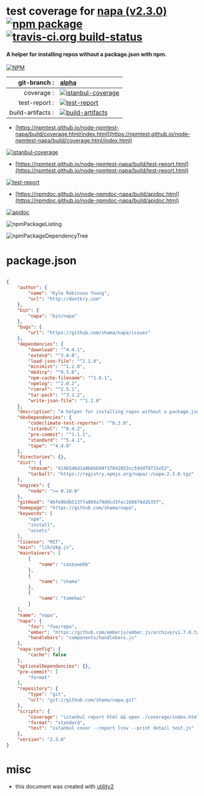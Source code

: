 # test coverage for  [napa (v2.3.0)](https://github.com/shama/napa)  [![npm package](https://img.shields.io/npm/v/npmtest-napa.svg?style=flat-square)](https://www.npmjs.org/package/npmtest-napa) [![travis-ci.org build-status](https://api.travis-ci.org/npmtest/node-npmtest-napa.svg)](https://travis-ci.org/npmtest/node-npmtest-napa)
#### A helper for installing repos without a package.json with npm.

[![NPM](https://nodei.co/npm/napa.png?downloads=true&downloadRank=true&stars=true)](https://www.npmjs.com/package/napa)

| git-branch : | [alpha](https://github.com/npmtest/node-npmtest-napa/tree/alpha)|
|--:|:--|
| coverage : | [![istanbul-coverage](https://npmtest.github.io/node-npmtest-napa/build/coverage.badge.svg)](https://npmtest.github.io/node-npmtest-napa/build/coverage.html/index.html)|
| test-report : | [![test-report](https://npmtest.github.io/node-npmtest-napa/build/test-report.badge.svg)](https://npmtest.github.io/node-npmtest-napa/build/test-report.html)|
| build-artifacts : | [![build-artifacts](https://npmtest.github.io/node-npmtest-napa/glyphicons_144_folder_open.png)](https://github.com/npmtest/node-npmtest-napa/tree/gh-pages/build)|

- [https://npmtest.github.io/node-npmtest-napa/build/coverage.html/index.html](https://npmtest.github.io/node-npmtest-napa/build/coverage.html/index.html)

[![istanbul-coverage](https://npmtest.github.io/node-npmtest-napa/build/screenCapture.buildCi.browser.%252Ftmp%252Fbuild%252Fcoverage.lib.html.png)](https://npmtest.github.io/node-npmtest-napa/build/coverage.html/index.html)

- [https://npmtest.github.io/node-npmtest-napa/build/test-report.html](https://npmtest.github.io/node-npmtest-napa/build/test-report.html)

[![test-report](https://npmtest.github.io/node-npmtest-napa/build/screenCapture.buildCi.browser.%252Ftmp%252Fbuild%252Ftest-report.html.png)](https://npmtest.github.io/node-npmtest-napa/build/test-report.html)

- [https://npmdoc.github.io/node-npmdoc-napa/build/apidoc.html](https://npmdoc.github.io/node-npmdoc-napa/build/apidoc.html)

[![apidoc](https://npmdoc.github.io/node-npmdoc-napa/build/screenCapture.buildCi.browser.%252Ftmp%252Fbuild%252Fapidoc.html.png)](https://npmdoc.github.io/node-npmdoc-napa/build/apidoc.html)

![npmPackageListing](https://npmtest.github.io/node-npmtest-napa/build/screenCapture.npmPackageListing.svg)

![npmPackageDependencyTree](https://npmtest.github.io/node-npmtest-napa/build/screenCapture.npmPackageDependencyTree.svg)



# package.json

```json

{
    "author": {
        "name": "Kyle Robinson Young",
        "url": "http://dontkry.com"
    },
    "bin": {
        "napa": "bin/napa"
    },
    "bugs": {
        "url": "https://github.com/shama/napa/issues"
    },
    "dependencies": {
        "download": "^4.4.1",
        "extend": "^3.0.0",
        "load-json-file": "^1.1.0",
        "minimist": "^1.2.0",
        "mkdirp": "^0.5.0",
        "npm-cache-filename": "^1.0.1",
        "npmlog": "^2.0.2",
        "rimraf": "^2.5.1",
        "tar-pack": "^3.1.2",
        "write-json-file": "^1.2.0"
    },
    "description": "A helper for installing repos without a package.json with npm.",
    "devDependencies": {
        "codeclimate-test-reporter": "^0.3.0",
        "istanbul": "^0.4.2",
        "pre-commit": "^1.1.1",
        "standard": "^5.4.1",
        "tape": "^4.4.0"
    },
    "directories": {},
    "dist": {
        "shasum": "4196546d1a0b6bb94f37042053cc5ddd79731e53",
        "tarball": "https://registry.npmjs.org/napa/-/napa-2.3.0.tgz"
    },
    "engines": {
        "node": ">= 0.10.0"
    },
    "gitHead": "4bfe0bdb513ffa869a79ddcd3fec1b0874d2b35f",
    "homepage": "https://github.com/shama/napa",
    "keywords": [
        "npm",
        "install",
        "assets"
    ],
    "license": "MIT",
    "main": "lib/pkg.js",
    "maintainers": [
        {
            "name": "caseywebb"
        },
        {
            "name": "shama"
        },
        {
            "name": "tomekwi"
        }
    ],
    "name": "napa",
    "napa": {
        "foo": "foo/repo",
        "ember": "https://github.com/emberjs/ember.js/archive/v1.7.0.tar.gz",
        "handlebars": "components/handlebars.js"
    },
    "napa-config": {
        "cache": false
    },
    "optionalDependencies": {},
    "pre-commit": [
        "format"
    ],
    "repository": {
        "type": "git",
        "url": "git://github.com/shama/napa.git"
    },
    "scripts": {
        "coverage": "istanbul report html && open ./coverage/index.html",
        "format": "standard",
        "test": "istanbul cover --report lcov --print detail test.js"
    },
    "version": "2.3.0"
}
```



# misc
- this document was created with [utility2](https://github.com/kaizhu256/node-utility2)
